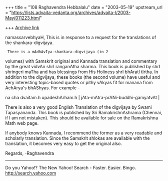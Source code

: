 +++
title = "108 Raghavendra Hebbalalu"
date = "2003-05-19"
upstream_url = "https://lists.advaita-vedanta.org/archives/advaita-l/2003-May/011223.html"

+++
[Archive link](https://lists.advaita-vedanta.org/archives/advaita-l/2003-May/011223.html)

namassarvebhyaH,
     This is in response to a request for the
translations of the shankara-digvijaya. 

     There is a mAdhAvIya-shankara-digvijaya (in 2
volumes) with Samskrit original and Kannada
translation and commentary by the great vidvAn shrI
ranganAtha sharma. This book is published by shrI
shringeri maTha and has blessings from His Holiness
shrI bhAratI tIrtha. In addition to the digvijaya,
these books (the second volume) have useful and very
interesting topic-based quotes or pithy vAkyas fit for
manana from AchArya's bhAShyas. For example -

na cha dvaitam.h upadeshArham.h |
jAta-mAtra-prANi-buddhi-gamyatvAt |

There is also a very good English Translation of the
digvijaya by Swami Tapasyananda. This book is
published by Sri RamakrishnAshrama (Chennai, if I am
not mistaken). This should be available for sale on
the Ramakrishna Math web page. 

If anybody knows Kannada, I recommend the former as a
very readable and scholarly translation. Since the
Samskrit shlokas are available with the translation,
it becomes very easy to get the original also. 

Regards,
-Raghavendra


__________________________________
Do you Yahoo!?
The New Yahoo! Search - Faster. Easier. Bingo.
http://search.yahoo.com

